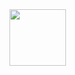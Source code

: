 <img height="100" src="https://github.com/josedlpozo/Kompile/media/kompilerlogocircle.png" width="100">